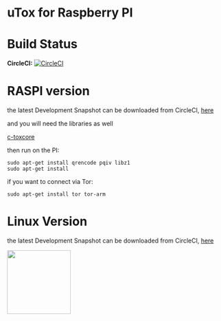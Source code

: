 # uTox for Raspberry PI

Build Status
=
**CircleCI:** [![CircleCI](https://circleci.com/gh/zoff99/uTox/tree/zoff99%2Fraspi.png?style=badge)](https://circleci.com/gh/zoff99/uTox)


RASPI version
=
the latest Development Snapshot can be downloaded from CircleCI, [here](https://circleci.com/api/v1/project/zoff99/uTox/latest/artifacts/0/$CIRCLE_ARTIFACTS/RASPI/utox?filter=successful&branch=zoff99%2Fraspi)

and you will need the libraries as well

[c-toxcore](https://circleci.com/api/v1/project/zoff99/uTox/latest/artifacts/0/$CIRCLE_ARTIFACTS/RASPI/pkg_c-toxcore.tar.gz?filter=successful&branch=zoff99%2Fraspi)

<!--
[libsodium](https://circleci.com/api/v1/project/zoff99/uTox/latest/artifacts/0/$CIRCLE_ARTIFACTS/RASPI/pkg_libsodium.tar.gz?filter=successful&branch=zoff99%2Fraspi)
-->

then run on the PI:
```
sudo apt-get install qrencode pqiv libz1
sudo apt-get install 
```

if you want to connect via Tor:
```
sudo apt-get install tor tor-arm
```


Linux Version
=
the latest Development Snapshot can be downloaded from CircleCI, [here](https://circleci.com/api/v1/project/zoff99/uTox/latest/artifacts/0/$CIRCLE_ARTIFACTS/ubuntu_14_04_binaries/utox?filter=successful&branch=zoff99%2Fraspi)

<img src="https://circleci.com/api/v1/project/zoff99/uTox/latest/artifacts/0/$CIRCLE_ARTIFACTS/capture_app_running.png?filter=successful&branch=zoff99%2Fraspi" width="148">
